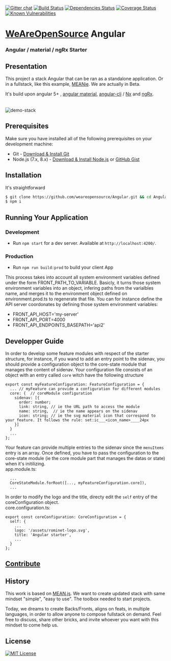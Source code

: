 [![Gitter chat](https://badges.gitter.im/gitterHQ/gitter.png)](https://gitter.im/weareopensource?utm_source=share-link&utm_medium=link&utm_campaign=share-link)
[![Build Status](https://travis-ci.org/weareopensource/angular.svg?branch=master)](https://travis-ci.org/weareopensource/angular)
[![Dependencies Status](https://david-dm.org/weareopensource/angular.svg)](https://david-dm.org/weareopensource/angular)
[![Coverage Status](https://coveralls.io/repos/weareopensource/angular/badge.svg?branch=master&service=github)](https://coveralls.io/github/weareopensource/angular?branch=master)
[![Known Vulnerabilities](https://snyk.io/test/github/weareopensource/angular/badge.svg)](https://snyk.io/test/github/weareopensource/angular)



# [WeAreOpenSource](https://weareopensource.me) Angular

### Angular / material / ngRx Starter

## Presentation
This project a stack Angular that can be ran as a standalone application. Or in a fullstack, like this example, [MEANie](https://github.com/weareopensource/MEANie). We are actually in Beta.

It's build upon angular 5+ , [angular material](https://github.com/angular/material2), [angular-cli](https://github.com/angular/angular-cli) / [Nx](https://github.com/nrwl/nx) and [ngRx](https://github.com/ngrx).
<br><br><br>
![demo-stack](https://raw.githubusercontent.com/weareopensource/Angular/assets/screenshot.png)

## Prerequisites
Make sure you have installed all of the following prerequisites on your development machine:
* Git - [Download & Install Git](https://git-scm.com/downloads)
* Node.js (7.x, 8.x) - [Download & Install Node.js](https://nodejs.org/en/download/) or [GitHub Gist](https://gist.github.com/isaacs/579814)

## Installation
It's straightforward
```bash
$ git clone https://github.com/weareopensource/Angular.git && cd Angular
$ npm i
```

## Running Your Application

### Development
* Run `npm start` for a dev server. Available at `http://localhost:4200/`.

### Production
* Run `npm run build:prod` to build your client App

This process takes into account all system environment variables defined under the form FRONT_PATH_TO_VARIABLE. Basicly, it turns those system environment variables into an object, infering paths from the varialbles name, and merges it to the environment object defined on environment.prod.ts to regenerate that file. You can for instance define the API server coordonates by defining those system environment variables:

-  FRONT_API_HOST='my-server'
-  FRONT_API_PORT=4000
-  FRONT_API_ENDPOINTS_BASEPATH='api2'

<!--
## Running unit tests
Run `npm run test` to execute the unit tests via [Karma](https://karma-runner.github.io).

## Running end-to-end tests
Run `npm run e2e` to execute the end-to-end tests via [Protractor](http://www.protractortest.org/).
Before running the tests make sure you are serving the app via `ng serve`.
-->

## Developper Guide
In order to develop some feature modules with respect of the starter structure, for instance, if you wand to add an entry point to the sidenav, you should provide a configuration object to the core-state module that manages the content of sidenav. Your configuration file consists of an object with an entry called `core` witch have the following structure
```
export const myFeatureConfiguration: FeatureConfiguration = {
  ... // myFeature can provide a configuration for different modules
  core: {  // coreModule configuration
    sidenav: [{
      order: number;
      link: string, // ie the URL path to access the module
      name: string,  // ie the name appears on the sidenav
      icon: string; // ie the svg material icon that correspond to your feature. It follows the rule: set:ic___<icon_name>____24px
    }]
  }
  ...
};
```

Your feature can provide multiple entries to the sidenav since the `menuItems` entry is an array.
Once defined, you have to pass the configuration to the core-state module (ie the core module part that manages the datas or state) when it's initilizing.
<br>
app.module.ts:
```
  ...
  CoreStateModule.forRoot([..., myFeatureConfiguration.core]),
  ...
```

In order to modify the logo and the title, directy edit the `self` entry of the coreConfiguration object.
<br>
core.configuration.ts:
```
export const coreConfiguration: CoreConfiguration = {
  self: {
    ...
    logo: '/assets/rominet-logo.svg',
    title: 'Angular starter',
    ...
  }
};
```

## [Contribute](CONTRIBUTING.md)

## History

This work is based on [MEAN.js](http://meanjs.org). We want to create updated stack with same mindset "simple", "easy to use". The toolbox needed to start projects.

Today, we dreams to create Backs/Fronts, aligns on feats, in multiple languages, in order to allow anyone to compose fullstack on demand. Feel free to discuss, share other bricks, and invite whoever you want with this mindset to come help us.

## License
[![MIT License](https://img.shields.io/badge/license-MIT-blue.svg?style=flat)](/LICENSE.md)
